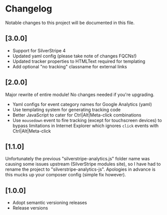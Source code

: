 # Changelog

Notable changes to this project will be documented in this file.

## [3.0.0]
- Support for SilverStripe 4
- Updated yaml config (please take note of changes FQCNs!)
- Updated tracker properties to HTMLText required for templating
- Add optional "no tracking" classname for external links

## [2.0.0]

Major rewrite of entire module! No changes needed if you're upgrading.

- Yaml configs for event category names for Google Analytics (yaml)
- Use templating system for generating tracking code
- Better JavaScript to cater for Ctrl|Alt|Meta-click combinations
- Use `mousedown` event to fire tracking (except for touchscreen devices) to bypass limitations in Internet Explorer which ignores `click` events with Ctrl|Alt|Meta-click

## [1.1.0]

Unfortunately the previous "silverstripe-analytics.js" folder name was causing some issues upstream (SilverStripe modules site), so I have had to rename the project to "silverstripe-analytics-js". Apologies in advance is this mucks up your composer config (simple fix however).

## [1.0.0]

- Adopt semantic versioning releases
- Release versions
